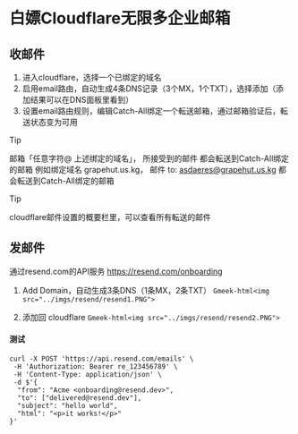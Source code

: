 # 白嫖Cloudflare无限多企业邮箱

## 收邮件
1. 进入cloudflare，选择一个已绑定的域名
2. 启用email路由，自动生成4条DNS记录（3个MX，1个TXT），选择添加（添加结果可以在DNS面板里看到）
3. 设置email路由规则，编辑Catch-All绑定一个転送邮箱，通过邮箱验证后，転送状态变为可用

> [!TIP]
> 邮箱「任意字符@ 上述绑定的域名」， 所接受到的邮件 都会転送到Catch-All绑定的邮箱
> 例如绑定域名 grapehut.us.kg， 邮件 to:  asdaeres@grapehut.us.kg    都会転送到Catch-All绑定的邮箱

> [!TIP]
> cloudflare邮件设置的概要栏里，可以查看所有転送的邮件



## 发邮件
通过resend.com的API服务  https://resend.com/onboarding

1. Add Domain，自动生成3条DNS（1条MX，2条TXT）
`Gmeek-html<img src="../imgs/resend/resend1.PNG">`


2. 添加回 cloudflare
`Gmeek-html<img src="../imgs/resend/resend2.PNG">`


#### 测试
```
curl -X POST 'https://api.resend.com/emails' \
 -H 'Authorization: Bearer re_123456789' \
 -H 'Content-Type: application/json' \
 -d $'{
  "from": "Acme <onboarding@resend.dev>",
  "to": ["delivered@resend.dev"],
  "subject": "hello world",
  "html": "<p>it works!</p>"
}'
```